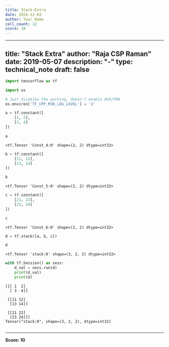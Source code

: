 ```yaml
---
title: Stack-Extra
date: 2024-12-03
author: Your Name
cell_count: 12
score: 10
---
```


---
title: "Stack Extra"
author: "Raja CSP Raman"
date: 2019-05-07
description: "-"
type: technical_note
draft: false
---

```python
import tensorflow as tf

import os

# Just disables the warning, doesn't enable AVX/FMA
os.environ['TF_CPP_MIN_LOG_LEVEL'] = '2'
```


```python
a = tf.constant([
    [1, 2],
    [3, 4]
])
```


```python
a
```




    <tf.Tensor 'Const_4:0' shape=(2, 2) dtype=int32>




```python
b = tf.constant([
    [11, 12],
    [13, 14]
])
```


```python
b
```




    <tf.Tensor 'Const_5:0' shape=(2, 2) dtype=int32>




```python
c = tf.constant([
    [21, 22],
    [23, 24]
])
```


```python
c
```




    <tf.Tensor 'Const_6:0' shape=(2, 2) dtype=int32>




```python
d = tf.stack([a, b, c])
```


```python
d
```




    <tf.Tensor 'stack:0' shape=(3, 2, 2) dtype=int32>




```python
with tf.Session() as sess:
    d_val = sess.run(d)
    print(d_val)
    print(d)
```

    [[[ 1  2]
      [ 3  4]]
    
     [[11 12]
      [13 14]]
    
     [[21 22]
      [23 24]]]
    Tensor("stack:0", shape=(3, 2, 2), dtype=int32)



```python

```


---
**Score: 10**